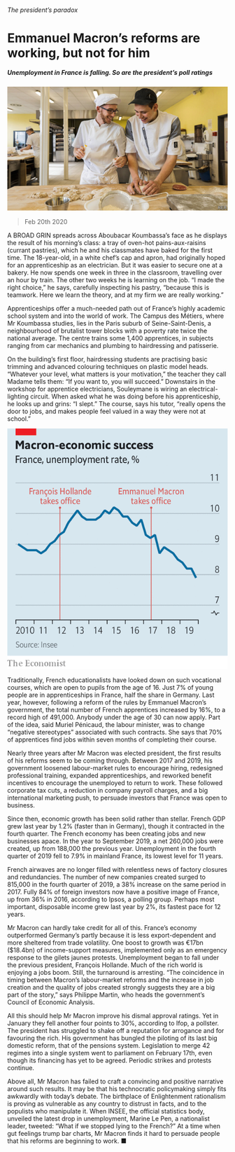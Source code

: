 ###### The president’s paradox

# Emmanuel Macron’s reforms are working, but not for him 

##### Unemployment in France is falling. So are the president’s poll ratings 

![image](images/20200222_EUP001_0.jpg) 

> Feb 20th 2020 

A BROAD GRIN spreads across Aboubacar Koumbassa’s face as he displays the result of his morning’s class: a tray of oven-hot pains-aux-raisins (currant pastries), which he and his classmates have baked for the first time. The 18-year-old, in a white chef’s cap and apron, had originally hoped for an apprenticeship as an electrician. But it was easier to secure one at a bakery. He now spends one week in three in the classroom, travelling over an hour by train. The other two weeks he is learning on the job. “I made the right choice,” he says, carefully inspecting his pastry, “because this is teamwork. Here we learn the theory, and at my firm we are really working.”

Apprenticeships offer a much-needed path out of France’s highly academic school system and into the world of work. The Campus des Métiers, where Mr Koumbassa studies, lies in the Paris suburb of Seine-Saint-Denis, a neighbourhood of brutalist tower blocks with a poverty rate twice the national average. The centre trains some 1,400 apprentices, in subjects ranging from car mechanics and plumbing to hairdressing and patisserie.


On the building’s first floor, hairdressing students are practising basic trimming and advanced colouring techniques on plastic model heads. “Whatever your level, what matters is your motivation,” the teacher they call Madame tells them: “If you want to, you will succeed.” Downstairs in the workshop for apprentice electricians, Souleymane is wiring an electrical-lighting circuit. When asked what he was doing before his apprenticeship, he looks up and grins: “I slept.” The course, says his tutor, “really opens the door to jobs, and makes people feel valued in a way they were not at school.”

![image](images/20200222_EUC370.png) 


Traditionally, French educationalists have looked down on such vocational courses, which are open to pupils from the age of 16. Just 7% of young people are in apprenticeships in France, half the share in Germany. Last year, however, following a reform of the rules by Emmanuel Macron’s government, the total number of French apprentices increased by 16%, to a record high of 491,000. Anybody under the age of 30 can now apply. Part of the idea, said Muriel Pénicaud, the labour minister, was to change “negative stereotypes” associated with such contracts. She says that 70% of apprentices find jobs within seven months of completing their course.

Nearly three years after Mr Macron was elected president, the first results of his reforms seem to be coming through. Between 2017 and 2019, his government loosened labour-market rules to encourage hiring, redesigned professional training, expanded apprenticeships, and reworked benefit incentives to encourage the unemployed to return to work. These followed corporate tax cuts, a reduction in company payroll charges, and a big international marketing push, to persuade investors that France was open to business.

Since then, economic growth has been solid rather than stellar. French GDP grew last year by 1.2% (faster than in Germany), though it contracted in the fourth quarter. The French economy has been creating jobs and new businesses apace. In the year to September 2019, a net 260,000 jobs were created, up from 188,000 the previous year. Unemployment in the fourth quarter of 2019 fell to 7.9% in mainland France, its lowest level for 11 years.

French airwaves are no longer filled with relentless news of factory closures and redundancies. The number of new companies created surged to 815,000 in the fourth quarter of 2019, a 38% increase on the same period in 2017. Fully 84% of foreign investors now have a positive image of France, up from 36% in 2016, according to Ipsos, a polling group. Perhaps most important, disposable income grew last year by 2%, its fastest pace for 12 years.

Mr Macron can hardly take credit for all of this. France’s economy outperformed Germany’s partly because it is less export-dependent and more sheltered from trade volatility. One boost to growth was €17bn ($18.4bn) of income-support measures, implemented only as an emergency response to the gilets jaunes protests. Unemployment began to fall under the previous president, François Hollande. Much of the rich world is enjoying a jobs boom. Still, the turnaround is arresting. “The coincidence in timing between Macron’s labour-market reforms and the increase in job creation and the quality of jobs created strongly suggests they are a big part of the story,” says Philippe Martin, who heads the government’s Council of Economic Analysis.

All this should help Mr Macron improve his dismal approval ratings. Yet in January they fell another four points to 30%, according to Ifop, a pollster. The president has struggled to shake off a reputation for arrogance and for favouring the rich. His government has bungled the piloting of its last big domestic reform, that of the pensions system. Legislation to merge 42 regimes into a single system went to parliament on February 17th, even though its financing has yet to be agreed. Periodic strikes and protests continue.

Above all, Mr Macron has failed to craft a convincing and positive narrative around such results. It may be that his technocratic policymaking simply fits awkwardly with today’s debate. The birthplace of Enlightenment rationalism is proving as vulnerable as any country to distrust in facts, and to the populists who manipulate it. When INSEE, the official statistics body, unveiled the latest drop in unemployment, Marine Le Pen, a nationalist leader, tweeted: “What if we stopped lying to the French?” At a time when gut feelings trump bar charts, Mr Macron finds it hard to persuade people that his reforms are beginning to work. ■

